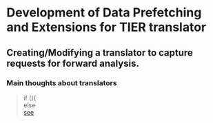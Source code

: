 # Development of Data Prefetching and Extensions for TIER translator #
## Creating/Modifying a translator to capture requests for forward analysis. ##
### Main thoughts about translators ###
>if (){  
>   else  
  [see](google.com)

